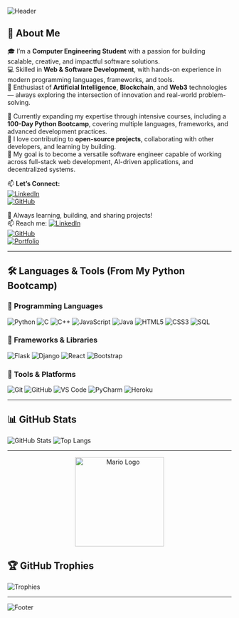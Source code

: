 
![Header](https://capsule-render.vercel.app/api?type=waving&color=0:3b82f6,100:9333ea&height=200&section=header&text=Master%20Mario&fontSize=50&fontColor=ffffff&animation=fadeIn)

## 👋 About Me  

🎓 I’m a **Computer Engineering Student** with a passion for building scalable, creative, and impactful software solutions.  
💻 Skilled in **Web & Software Development**, with hands-on experience in modern programming languages, frameworks, and tools.  
🤖 Enthusiast of **Artificial Intelligence**, **Blockchain**, and **Web3** technologies — always exploring the intersection of innovation and real-world problem-solving.  

🌱 Currently expanding my expertise through intensive courses, including a **100-Day Python Bootcamp**, covering multiple languages, frameworks, and advanced development practices.  
🚀 I love contributing to **open-source projects**, collaborating with other developers, and learning by building.  
🎯 My goal is to become a versatile software engineer capable of working across full-stack web development, AI-driven applications, and decentralized systems.  

📫 **Let’s Connect:**  
[![LinkedIn](https://img.shields.io/badge/LinkedIn-0a66c2?logo=linkedin&logoColor=white)](https://www.linkedin.com/in/ahmet-şentürk-440a69287)  
[![GitHub](https://img.shields.io/badge/GitHub-181717?logo=github&logoColor=white)](https://github.com/devynthmario)  

🚀 Always learning, building, and sharing projects!  
📫 Reach me: [![LinkedIn](https://img.shields.io/badge/LinkedIn-0a66c2?logo=linkedin&logoColor=white)](https://linkedin.com/in/YOUR-LINK)  
[![GitHub](https://img.shields.io/badge/GitHub-181717?logo=github&logoColor=white)](https://github.com/YOUR-USERNAME)  
[![Portfolio](https://img.shields.io/badge/Portfolio-ff4088?logo=vercel&logoColor=white)](https://your-portfolio-link.com)

---

## 🛠 Languages & Tools (From My Python Bootcamp)
### 🔹 Programming Languages
![Python](https://img.shields.io/badge/Python-3776ab?logo=python&logoColor=white)
![C](https://img.shields.io/badge/C-A8B9CC?logo=c&logoColor=white)
![C++](https://img.shields.io/badge/C++-00599c?logo=cplusplus&logoColor=white)
![JavaScript](https://img.shields.io/badge/JavaScript-f7df1e?logo=javascript&logoColor=black)
![Java](https://img.shields.io/badge/Java-007396?logo=java&logoColor=white)
![HTML5](https://img.shields.io/badge/HTML5-e34f26?logo=html5&logoColor=white)
![CSS3](https://img.shields.io/badge/CSS3-1572b6?logo=css3&logoColor=white)
![SQL](https://img.shields.io/badge/SQL-003B57?logo=sqlite&logoColor=white)

### 🔹 Frameworks & Libraries
![Flask](https://img.shields.io/badge/Flask-000000?logo=flask&logoColor=white)
![Django](https://img.shields.io/badge/Django-092e20?logo=django&logoColor=white)
![React](https://img.shields.io/badge/React-61dafb?logo=react&logoColor=black)
![Bootstrap](https://img.shields.io/badge/Bootstrap-7952b3?logo=bootstrap&logoColor=white)

### 🔹 Tools & Platforms
![Git](https://img.shields.io/badge/Git-F05032?logo=git&logoColor=white)
![GitHub](https://img.shields.io/badge/GitHub-181717?logo=github&logoColor=white)
![VS Code](https://img.shields.io/badge/VS%20Code-007acc?logo=visualstudiocode&logoColor=white)
![PyCharm](https://img.shields.io/badge/PyCharm-000000?logo=pycharm&logoColor=white)
![Heroku](https://img.shields.io/badge/Heroku-430098?logo=heroku&logoColor=white)

---

## 📊 GitHub Stats
![GitHub Stats](https://github-readme-stats.vercel.app/api?username=YOUR-USERNAME&show_icons=true&theme=radical)
![Top Langs](https://github-readme-stats.vercel.app/api/top-langs/?username=YOUR-USERNAME&layout=compact&theme=radical)

---
<p align="center">
  <img src="https://upload.wikimedia.org/wikipedia/en/9/99/MarioSMBW.png" width="200" alt="Mario Logo">
</p>

## 🏆 GitHub Trophies
![Trophies](https://github-profile-trophy.vercel.app/?username=YOUR-USERNAME&theme=onedark&row=1)

---

<!-- Footer -->
![Footer](https://capsule-render.vercel.app/api?type=waving&color=0:9333ea,100:3b82f6&height=150&section=footer)
